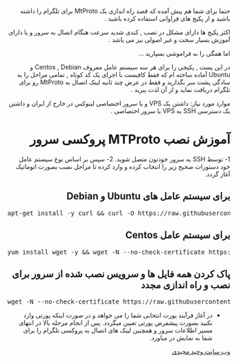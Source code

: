 <div dir="rtl">

حتما برای شما هم پیش آمده که قصد راه اندازی یک MtProto برای تلگرام را داشته باشید و از پکیج های فراوانی استفاده کرده باشید .

اکثر پکیج ها دارای مشکل در نصب , کندی شدید سرعت هنگام اتصال به سرور و یا دارای آموزش بسیار سخت و غیر اصولی نیز می باشد . 

اما همگی را به فراموشی بسپارید ...

در این پست , پکیجی را برای هر سه سیستم عامل معروف Centos , Debian و Ubuntu آماده ساخته ام که فقط کافیست با اجرای یک کد کوتاه , تمامی مراحل را به سادگی پشت سر بگذارید و فقط در عرض چند ثانیه لینک اتصال به MtProto رو برای تلگرام دریافت نماید و از آن لذت ببرید .

موارد مورد نیاز: داشتن یک VPS و یا سرور اختصاصی لینوکس در خارج از ایران و داشتن یک  دسترسی SSH به VPS یا سرور اختصاصی .

<h1>آموزش نصب MTProto پروکسی سرور</h1>

1- توسط SSH به سرور خودتون متصل شوید.
2- سپس بر اساس نوع سیستم عامل خود دستورات صحیح زیر را انتخاب کرده و وارد کرده تا مراحل نصب بصورت اتوماتیک آغاز گردد.

<h2>
برای سیستم عامل های Ubuntu و Debian
</h2>

<pre dir="ltr">apt-get install -y curl && curl -O https://raw.githubusercontent.com/vahidmajidi/mtproto/master/Mtproto-Ubuntu-Debian.sh && bash Mtproto-Ubuntu-Debian.sh</pre>

<h2>برای سیستم عامل Centos</h2>

<pre dir="ltr">yum install wget -y && wget -N --no-check-certificate https://raw.githubusercontent.com/vahidmajidi/mtproto/master/Mtproto-Centos.sh && bash Mtproto-Centos.sh</pre>

<h2>پاک کردن همه فایل ها و سرویس نصب شده از سرور برای نصب و راه اندازی مجدد</h2>

<pre dir="ltr">wget -N --no-check-certificate https://raw.githubusercontent.com/vahidmajidi/mtproto/master/Mtproto-Uninstall.sh && bash Mtproto-Uninstall.sh</pre>

- در آغاز فرآیند پورت انتخابی شما را می خواهد و در صورت اینکه پورتی وارد نکنید بصورت پیشفرض پورتی تعیین میگردد.
پس از انجام مرحله بالا در انتهای مسیر اطلاعات سرور و همچنین لینک های اتصال به پروکسی تلگرام را برای شما به نمایش در میاورد.


<a href="http://vahidmajidi.com">وب سایت وحید مجیدی</a>


</div>
